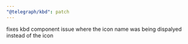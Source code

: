 ```yaml
---
"@telegraph/kbd": patch
---
```


fixes kbd component issue where the icon name was being dispalyed instead of the icon
